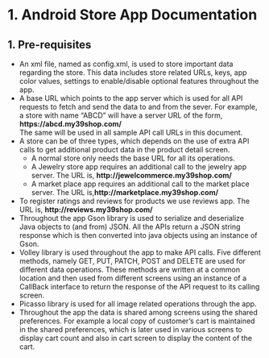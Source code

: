# 1. Android Store App Documentation

## 1. Pre-requisites
<ul>
<li> An xml file, named as config.xml, is used to store important data regarding the store. This data includes store related URLs, keys, app color values, settings to enable/disable optional features throughout the app.</li>
<li> A base URL which points to the app server which is used for all API requests to fetch and send the data to and from the sever.
For example, a store with name “ABCD” will have a server URL of the form,
<b>https://abcd.my39shop.com/</b></li>
The same will be used in all sample API call URLs in this document.
<li> A store can be of three types, which depends on the use of extra API calls to get additional product data in the product detail screen.
<ul>
<li> A normal store only needs the base URL for all its operations.</li>
<li> A Jewelry store app requires an additional call to the jewelry app server. The URL is, <b>http://jewelcommerce.my39shop.com/</b></li>
<li> A market place app requires an additional call to the market place server. The URL is,<b>http://marketplace.my39shop.com/</b></li>
</ul></li>
<li> To register ratings and reviews for products we use reviews app. The URL is,
<b>http://reviews.my39shop.com/</b></li>
<li> Throughout the app Gson library is used to serialize and deserialize Java objects to (and from) JSON. All the APIs return a JSON string response which is then converted into java objects using an instance of Gson.</li>
<li> Volley library is used throughout the app to make API calls. Five different methods, namely GET, PUT, PATCH, POST and DELETE are used for different data operations. These methods are written at a common location and then used from different screens using an instance of a CallBack interface to return the response of the API request to its calling screen.</li>
<li> Picasso library is used for all image related operations through the app.</li>
<li> Throughout the app the data is shared among screens using the shared preferences. For example a local copy of customer’s cart is maintained in the shared preferences, which is later used in various screens to display cart count and also in cart screen to display the content of the cart.</li>
</ul>
